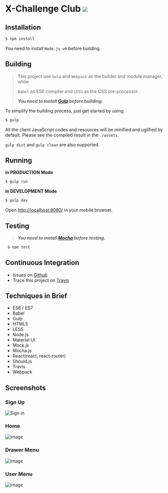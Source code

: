 # X-Challenge Club [![](https://api.travis-ci.org/MagicCube/x-challenge-club.svg)](https://travis-ci.org/MagicCube/x-challenge-club)


## Installation
```sh
$ npm install
```

You need to install `Node.js v6` before building.



## Building
> This project use `Gulp` and `Webpack` as the builder and module manager, while
>
> `Babel` as ES6 compiler and `LESS` as the CSS pre-processor.
>
> ***You need to install [Gulp](http://gulpjs.com/) before building.***

To simplify the building process, just get started by using
```sh
$ gulp
```
All the client JavaScript codes and resources will be minified and uglified
by default. Please see the compiled result in the `./assets`.

`gulp dist` and `gulp clean` are also supported.



## Running

**in PRODUCTION Mode**

```sh
$ gulp run
```

**in DEVELOPMENT Mode**

```sh
$ gulp dev
```
 Open [http://localhost:8080/](http://localhost:8080/) in your mobile browser.



## Testing
> ***You need to install [Mocha](https://mochajs.org/) before testing.***
```sh
 $ npm test
```



## Continuous Integration
* Issues on [Github](https://github.com/MagicCube/x-challenge-club/issues)
* Trace this project on [Travis](https://travis-ci.org/MagicCube/x-challenge-club)



## Techniques in Brief
* ES6 / ES7
* Babel
* Gulp
* HTML5
* LESS
* Node.js
* Material UI
* Mock.js
* Mocha.js
* React(react, react-router)
* Should.js
* Travis
* Webpack


## Screenshots
### Sign Up
![Sign in](https://cloud.githubusercontent.com/assets/1003147/17457855/ff23b972-5c35-11e6-9aee-80e5d9389760.png)

### Home
![image](https://cloud.githubusercontent.com/assets/1003147/17463127/444d3516-5cf2-11e6-8a2b-495c847022ee.png)

### Drawer Menu
![image](https://cloud.githubusercontent.com/assets/1003147/17463160/dca91208-5cf2-11e6-8e5f-cd24e1b172c1.png)

### User Menu
![image](https://cloud.githubusercontent.com/assets/1003147/17463125/2f97567e-5cf2-11e6-884b-82377ea46450.png)
